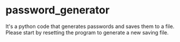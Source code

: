 # password_generator
It's a python code that generates passwords and saves them to a file.
Please start by resetting the program to generate a new saving file.
